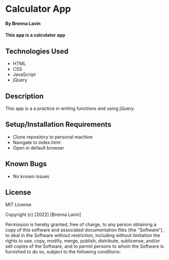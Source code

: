 # Calculator App

#### By Brenna Lavin

#### This app is a calculator app

## Technologies Used

* HTML
* CSS
* JavaScript
* jQuery

## Description

This app is a a practice in writing functions and using jQuery.

## Setup/Installation Requirements

* Clone repository to personal machine
* Navigate to index.html
* Open in default browser

## Known Bugs

* No known issues

## License

MIT License

Copyright (c) [2022] [Brenna Lavin]

Permission is hereby granted, free of charge, to any person obtaining a copy
of this software and associated documentation files (the "Software"), to deal
in the Software without restriction, including without limitation the rights
to use, copy, modify, merge, publish, distribute, sublicense, and/or sell
copies of the Software, and to permit persons to whom the Software is
furnished to do so, subject to the following conditions: